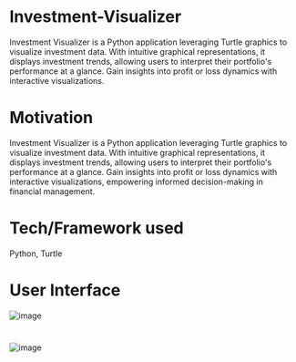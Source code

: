 # Investment-Visualizer
Investment Visualizer is a Python application leveraging Turtle graphics to visualize investment data. With intuitive graphical representations, it displays investment trends, allowing users to interpret their portfolio's performance at a glance. Gain insights into profit or loss dynamics with interactive visualizations.
# Motivation
Investment Visualizer is a Python application leveraging Turtle graphics to visualize investment data. With intuitive graphical representations, it displays investment trends, allowing users to interpret their portfolio's performance at a glance. Gain insights into profit or loss dynamics with interactive visualizations, empowering informed decision-making in financial management.
# Tech/Framework used
Python, Turtle
# User Interface
![image](https://github.com/abubakersaqib/Investment-Visualizer/assets/167126013/6fa53d06-deae-419b-b4d9-76297e6245c8)
# 
![image](https://github.com/abubakersaqib/Investment-Visualizer/assets/167126013/9e36c34a-1da8-40ff-bbfa-275925a10b2a)

